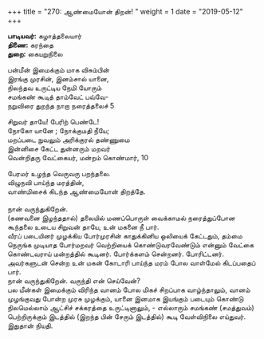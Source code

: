 ﻿+++
title = "270: ஆண்மையோன் திறன்!  "
weight = 1
date = "2019-05-12"
+++

**பாடியவர்:** கழாத்தலையார்  
**திணை:** கரந்தை  
**துறை:** கையறுநிலை  
  
பன்மீன் இமைக்கும் மாக விசும்பின்  
இரங்கு முரசின், இனம்சால் யானை,  
நிலந்தவ உருட்டிய நேமி யோரும்  
சமங்கண் கூடித் தாம்வேட் பவ்வே-  
நறுவிரை துறந்த நாறா நரைத்தலைச் 5  
  
சிறுவர் தாயே! பேரிற் பெண்டே!  
நோகோ யானே ; நோக்குமதி நீயே;  
மறப்படை நுவலும் அரிக்குரல் தண்ணுமை  
இன்னிசை கேட்ட துன்னரும் மறவர்  
வென்றிதரு வேட்கையர், மன்றம் கொண்மார், 10  
  
பேரமர் உழந்த வெருவரு பறந்தலை.  
விழுநவி பாய்ந்த மரத்தின்,  
வாண்மிசைக் கிடந்த ஆண்மையோன் திறத்தே.  
   
நான் வருந்துகிறேன்.  
(கணவனை இழந்ததால்) தலையில் மணப்பொருள் வைக்காமல் நரைத்துப்போன கூந்தலை உடைய சிறுவன் தாயே, உன் மகனை நீ பார்.  
வீரப் படையினர் முழக்கிய போர்முரசின் காதுக்கினிய ஒலியைக் கேட்டதும், தம்மை நெருங்க முடியாத போர்மறவர் வெற்றியைக் கொண்டுவரவேண்டும் என்னும் வேட்கை கொண்டவராய் மன்றத்தில் கூடினர். போர்க்களம் சென்றனர். போரிட்டனர். அவர்களுடன் சென்ற உன் மகன் கோடாரி பாய்ந்த மரம் போல வாள்மேல் கிடப்பதைப் பார்.  
நான் வருந்துகிறேன். வருந்தி என் செய்வேன்?  
பல மீன்கள் இமைக்கும் விரிந்த வானம் போல மிகச் சிறப்பாக வாழ்ந்தாலும், வானம் முழங்குவது போன்ற முரசு முழக்கும், யானை இனமாக இயங்கும் படையும் கொண்டு நிலமெல்லாம் ஆட்சிச் சக்கரத்தை உருட்டினாலும், - எல்லாரும் சமங்கண் (சமத்துவம்) பெற்றிருக்கும் இடத்தில் (இறந்த பின் சேரும் இடத்தில்) கூடி வேள்விநிலை எய்துவர்.  
இதுதான் நியதி.  
